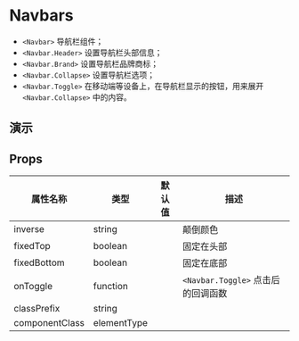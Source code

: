 # Navbars [<i class="icon icon-edit2" ></i>](https://github.com/rsuite/rsuite.github.io/blob/master/src/components/navbars/index.md)


- `<Navbar>` 导航栏组件；
- `<Navbar.Header>`  设置导航栏头部信息；
- `<Navbar.Brand>`  设置导航栏品牌商标；
- `<Navbar.Collapse>` 设置导航栏选项；
- `<Navbar.Toggle>` 在移动端等设备上，在导航栏显示的按钮，用来展开 `<Navbar.Collapse>` 中的内容。

## 演示

<!--{demo}-->

## Props

| 属性名称           | 类型          | 默认值 | 描述                         |
|----------------|-------------|-----|----------------------------|
| inverse        | string      |     | 颠倒颜色                       |
| fixedTop       | boolean     |     | 固定在头部                      |
| fixedBottom    | boolean     |     | 固定在底部                      |
| onToggle       | function    |     | `<Navbar.Toggle>` 点击后的回调函数 |
| classPrefix    | string      |     |                            |
| componentClass | elementType |     |                            |

